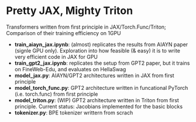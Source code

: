 # Pretty JAX, Mighty Triton

Transformers written from first principle in JAX/Torch.Func/Triton; Comparison of their training efficiency on 1GPU

- **train_aiayn_jax.ipynb**: (almost) replicates the results from AIAYN paper (signle GPU only). Exploration into how feasible (& easy) it is to write very efficient code in JAX for GPU
- **train_gpt2_jax.ipynb**: replicates the setup from GPT2 paper, but it trains on FineWeb-Edu, and evaluates on HellaSwag
- **model_jax.py**: AIAYN/GPT2 architectures written in JAX from first principle
- **model_torch_func.py**: GPT2 architecture written in funcational PyTorch (i.e. torch.func) from first principle
- **model_triton.py**: (WIP) GPT2 architecture written in Triton from first principle. Current status: Jacobians implemented for the basic blocks
- **tokenizer.py**: BPE tokenizer writtern from scrach

